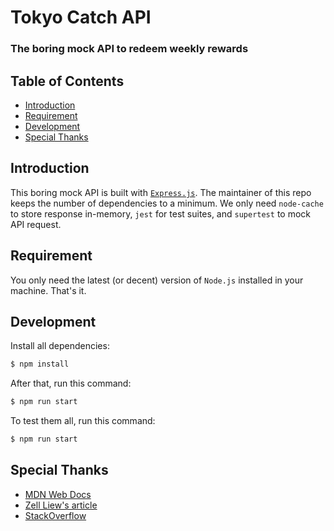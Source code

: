 # Tokyo Catch API
### The boring mock API to redeem weekly rewards

## Table of Contents
- [Introduction](#introduction)
- [Requirement](#requirement)
- [Development](#development)
- [Special Thanks](#special-thanks)

## Introduction

This boring mock API is built with [`Express.js`](https://expressjs.com/). The maintainer of this repo keeps the number of dependencies to a minimum. We only need `node-cache` to store response in-memory, `jest` for test suites, and `supertest` to mock API request. 

## Requirement
You only need the latest (or decent) version of `Node.js` installed in your machine. That's it.

## Development
Install all dependencies:

```sh
$ npm install
```

After that, run this command:

```sh
$ npm run start
```

To test them all, run this command:

```sh
$ npm run start
```

## Special Thanks
- [MDN Web Docs](https://developer.mozilla.org/en-US/)
- [Zell Liew's article](https://css-tricks.com/everything-you-need-to-know-about-date-in-javascript/)
- [StackOverflow](https://stackoverflow.com/questions/25260818/rest-with-express-js-nested-router)